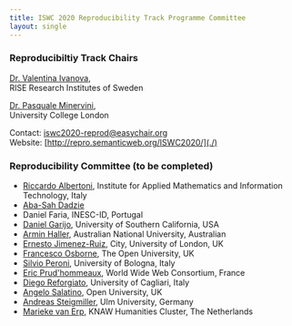 ```yaml
---
title: ISWC 2020 Reproducibility Track Programme Committee
layout: single
---
```


### Reproducibiltiy Track Chairs

[Dr. Valentina Ivanova](www.linkedin.com/in/valentinaivanova), <br />
RISE Research Institutes of Sweden<br />

[Dr. Pasquale Minervini](http://www.neuralnoise.com/),<br /> 
University College London<br />

Contact: [iswc2020-reprod@easychair.org](mailto:iswc2020-reprod@easychair.org)<br />
Website: [http://repro.semanticweb.org/ISWC2020/](./) <br />

### Reproducibility Committee (to be completed)

* [Riccardo Albertoni](http://pers.ge.imati.cnr.it/albertoni/PersonalPage/albertoni.html), Institute for Applied Mathematics and Information Technology, Italy
* [Aba-Sah Dadzie](http://people.kmi.open.ac.uk/dadzie/)
* Daniel Faria, INESC-ID, Portugal
* [Daniel Garijo](http://dgarijo.com/), University of Southern California, USA
* [Armin Haller](http://www.armin-haller.com/), Australian National University, Australian
* [Ernesto Jimenez-Ruiz](https://www.city.ac.uk/people/academics/ernesto-jimenez-ruiz), City, University of London, UK
* [Francesco Osborne](http://people.kmi.open.ac.uk/francesco/), The Open University, UK
* [Silvio Peroni](https://essepuntato.it/), University of Bologna, Italy
* [Eric Prud'hommeaux](https://www.w3.org/People/Eric/), World Wide Web Consortium, France
* [Diego Reforgiato](https://people.unica.it/diegoreforgiato/), University of Cagliari, Italy
* [Angelo Salatino]( https://salatino.org), Open University, UK
* [Andreas Steigmiller](https://www.uni-ulm.de/en/in/ki/inst/staff/andreas-steigmiller/), Ulm University, Germany
* [Marieke van Erp](https://mariekevanerp.com/), KNAW Humanities Cluster, The Netherlands